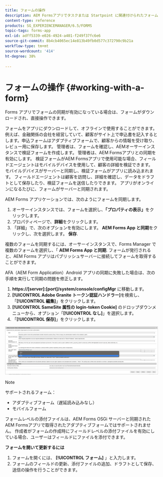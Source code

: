 ```yaml
---
title: フォームの操作
description: AEM Formsアプリでタスクまたは Startpoint に関連付けられたフォームを表示し、更新する
content-type: reference
products: SG_EXPERIENCEMANAGER/6.5/FORMS
topic-tags: forms-app
exl-id: adff5339-e026-4924-a401-f249f37fc6e6
source-git-commit: 8b4cb4065ec14e813b49fb0d577c372790c9b21a
workflow-type: tm+mt
source-wordcount: '414'
ht-degree: 38%

---
```


# フォームの操作 {#working-with-a-form}

Forms アプリでフォームの同期が有効になっている場合は、フォームがダウンロードされ、直接操作できます。

フォームをアプリにダウンロードして、オフラインで使用することができます。例えば、金融関係の会社を経営していて、顧客がサイト上で申込書を記入するとします。申込フォームはアダプティブフォームで、顧客からの情報を受け取り、レビュー用に保存します。 管理者は、フォームを確認し、AEMオーサーインスタンスで検証フォームを作成します。 管理者は、AEM Formsアプリとの同期を有効にします。 検証フォームがAEM Formsアプリで使用可能な場合、フィールドエージェントはモバイルデバイスを使用して、顧客の詳細を検証できます。 モバイルデバイスがサーバーと同期し、検証フォームがアプリに読み込まれます。 フィールドエージェントは顧客を訪問し、詳細を確認し、データをドラフトとして保存したり、検証フォームを送信したりできます。 アプリがオンラインになるたびに、フォームがサーバーと同期されます。

AEM Forms アプリケーションでは、次のようにフォームを同期します。

1. オーサーインスタンスでは、フォームを選択し、**「プロパティの表示」**&#x200B;をクリックします。
1. プロパティページで、**詳細**&#x200B;をクリックします。
1. 「詳細」で、次のオプションを有効にします。 **AEM Forms App と同期**&#x200B;をクリックし、次を選択します。 **保存**.

複数のフォームを同期するには、オーサーインスタンスで、Forms Manager で複数のフォームを選択し、「 **AEM Forms App と同期**. フォームが発行されると、AEM Forms アプリはパブリッシュサーバーに接続してフォームを取得することができます。

AFA（AEM Form Application）Android アプリの同期に失敗した場合は、次の手順を実行して同期の問題を修正します。

1. **https://[server]:[port]/system/console/configMgr** に移動します。
1. **[!UICONTROL Adobe Granite トークン認証ハンドラー]**&#x200B;を検索し、「**[!UICONTROL 編集]**」をクリックします。
1. **[!UICONTROL SameSite 属性の login-token Cookie]** のドロップダウンメニューから、オプション「**[!UICONTROL なし]**」を選択します。
1. 「**[!UICONTROL 保存]**」をクリックします。

![AFA Android アプリと画像を同期](/help/forms/using/assets/afaandroid.png)

>[!NOTE]
>
>サポートされるフォーム：
>
>* アダプティブフォーム（遅延読み込みなし）
>* モバイルフォーム
>
>フォームレベルの添付ファイルは、AEM Forms OSGi サーバーと同期されたAEM Formsアプリで取得されたアダプティブフォームではサポートされません。 作成者がフォームの作成時にフィールドレベルの添付ファイルを有効にしている場合、ユーザーはフィールドにファイルを添付できます。


**フォームを開いて更新するには**

1. フォームを開くには、 **[!UICONTROL フォーム]** 」と入力します。
1. フォームのフィールドの更新、添付ファイルの追加、ドラフトとして保存、送信の操作を行うことができます。
